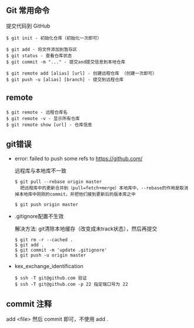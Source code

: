 ## Git 常用命令

提交代码到 GitHub

```
$ git init - 初始化仓库（初始化一次即可）

$ git add - 将文件添加到暂存区
$ git status - 查看仓库状态
$ git commit -m "..." - 提交and提交信息到本地仓库

$ git remote add [alias] [url] - 创建远程仓库 （创建一次即可）
$ git push -u [alias] [branch] - 提交到远程仓库
```



## remote

```
$ git remote - 远程仓库名
$ git remote -v - 显示所有仓库
$ git remote show [url] - 仓库信息
```



## git错误

- error: failed to push some refs to https://github.com/

  远程库与本地库不一致

  ```
  $ git pull --rebase origin master
    把远程库中的更新合并到（pull=fetch+merge）本地库中，--rebase的作用是取消掉本地库中刚刚的commit，并把他们接到更新后的版本库之中
  
  $ git push origin master
  ```

- .gitignore配置不生效

  解决方法: git清除本地缓存（改变成未track状态），然后再提交

  ```
  $ git rm -r --cached .
  $ git add .
  $ git commit -m 'update .gitignore'
  $ git push -u origin master
  ```

- kex_exchange_identification

  ```
  $ ssh -T git@github.com 验证
  $ ssh -T git@github.com -p 22 指定端口号为 22
  ```

  

## commit 注释

add \<file> 然后 commit 即可，不使用 add .
